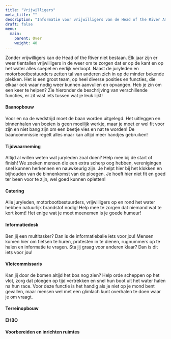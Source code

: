 ```yaml
---
title: "Vrijwilligers"
meta_title: ""
description: "Informatie voor vrijwilligers van de Head of the River Amstel"
draft: false
menu:
  main:
    parent: Over
    weight: 40
---
```

Zonder vrijwilligers kan de Head of the River niet bestaan. Elk jaar zijn er weer tientallen vrijwilligers in de weer om te zorgen dat er op de kant en op het water alles soepel en eerlijk verloopt. Naast de juryleden en motorbootbestuurders zetten tal van anderen zich in op de minder bekende plekken. Het is een groot team, op heel diverse posities en functies, die elkaar ook waar nodig weer kunnen aanvullen en opvangen. Heb je zin om een keer te helpen? Zie hieronder de beschrijving van verschillende functies, er zit vast iets tussen wat je leuk lijkt!  
<!-- Geef je nu op via onderstaand formulier. -->

#### Baanopbouw 
Voor en na de wedstrijd moet de baan worden uitgelegd. Het uitleggen en binnenhalen van boeien is geen moeilijk werkje, maar je moet er wel fit voor zijn en niet bang zijn om een beetje vies en nat te worden! De baancommissie regelt alles maar kan altijd meer handjes gebruiken!
#### Tijdwaarneming
Altijd al willen weten wat juryleden zoal doen? Help mee bij de start of finish! We zoeken mensen die een extra scherp oog hebben, verenigingen snel kunnen herkennen en nauwkeurig zijn. Je helpt hier bij het klokken en bijhouden van de binnenkomst van de ploegen. Je hoeft hier niet fit en goed ter been voor te zijn, wel goed kunnen opletten!
#### Catering
Alle juryleden, motorbootbestuurders, vrijwilligers op en rond het water hebben natuurlijk brandstof nodig! Help mee te zorgen dat niemand wat te kort komt! Het enige wat je moet meenemen is je goede humeur!
#### Informatiedesk
Ben jij een multitasker? Dan is de informatiebalie iets voor jou! Mensen komen hier om fietsen te huren, protesten in te dienen, rugnummers op te halen en informatie te vragen. Sta jij graag voor anderen klaar? Dan is dit iets voor jou!
#### Vlotcommissaris
Kan jij door de bomen altijd het bos nog zien? Help orde scheppen op het vlot, zorg dat ploegen op tijd vertrekken en snel hun boot uit het water halen na hun race. Voor deze functie is het handig als je niet op je mond bent gevallen, maar mensen wel met een glimlach kunt overhalen te doen waar je om vraagt.

#### Terreinopbouw
#### EHBO
#### Voorbereiden en inrichten ruimtes

<!-- <iframe src="https://docs.google.com/forms/d/e/1FAIpQLSdvysQ-jUGuO3Xqao3PvTvZpHNPAUyRDirxjnEgGtDW7kAqyg/viewform?embedded=true" width="640" height="2250" frameborder="0" marginheight="0" marginwidth="0">Loading…</iframe> -->